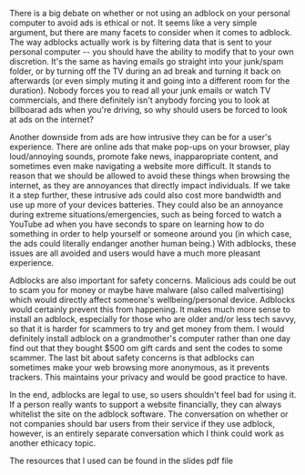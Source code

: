 There is a big debate on whether or not using an adblock on your personal computer to avoid ads is ethical or not. It seems like a very simple argument, but there are many facets to consider when it comes to adblock. The way adblocks actually work is by filtering data that is sent to your personal computer -- you should have the ability to modify that to your own discretion. It's the same as having emails go straight into your junk/spam folder, or by turning off the TV during an ad break and turning it back on afterwards (or even simply muting it and going into a different room for the duration). Nobody forces you to read all your junk emails or watch TV commercials, and there definitely isn't anybody forcing you to look at billboarad ads when you're driving, so why should users be forced to look at ads on the internet?

Another downside from ads are how intrusive they can be for a user's experience. There are online ads that make pop-ups on your browser, play loud/annoying sounds, promote fake news, inapparopriate content, and sometimes even make navigating a website more difficult. It stands to reason that we should be allowed to avoid these things when browsing the internet, as they are annoyances that directly impact individuals. If we take it a step further, these intrusive ads could also cost more bandwidth and use up more of your devices batteries. They could also be an annoyance during extreme situations/emergencies, such as being forced to watch a YouTube ad when you have seconds to spare on learning how to do something in order to help yourself or someone around you (in which case, the ads could literally endanger another human being.) With adblocks, these issues are all avoided and users would have a much more pleasant experience.

Adblocks are also important for safety concerns. Malicious ads could be out to scam you for money or maybe have malware (also called malvertising) which would directly affect someone's wellbeing/personal device. Adblocks would certainly prevent this from happening. It makes much more sense to install an adblock, especially for those who are older and/or less tech savvy, so that it is harder for scammers to try and get money from them. I would definitely install adblock on a grandmother's computer rather than one day find out that they bought $500 om gift cards and sent the codes to some scammer. The last bit about safety concerns is that adblocks can sometimes make your web browsing more anonymous, as it prevents trackers. This maintains your privacy and would be good practice to have.

In the end, adblocks are legal to use, so users shouldn't feel bad for using it. If a person really wants to support a website financially, they can always whitelist the site on the adblock software. The conversation on whether or not companies should bar users from their service if they use adblock, however, is an entirely separate conversation which I think could work as another ethicacy topic.

The resources that I used can be found in the slides pdf file

